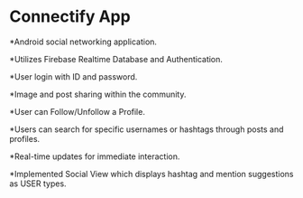 # Connectify App

*Android social networking application.

*Utilizes Firebase Realtime Database and Authentication.

*User login with ID and password.

*Image and post sharing within the community.

*User can Follow/Unfollow a Profile.

*Users can search for specific usernames or hashtags through posts and profiles.

*Real-time updates for immediate interaction.

*Implemented Social View which displays hashtag and mention suggestions as USER types.

